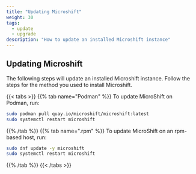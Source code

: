 ```yaml
---
title: "Updating Microshift"
weight: 30
tags:
  - update
  - upgrade
description: "How to update an installed Microshift instance"
---
```



## Updating Microshift

The following steps will update an installed Microshift instance. Follow the steps for the method you used to install Microshift.

{{< tabs >}}
{{% tab name="Podman" %}}
To update MicroShift on Podman, run:

```Bash
sudo podman pull quay.io/microshift/microshift:latest
sudo systemctl restart microshift
```

{{% /tab %}}
{{% tab name=".rpm" %}}
To update MicroShift on an rpm-based host, run:

```Bash
sudo dnf update -y microshift
sudo systemctl restart microshift
```

{{% /tab %}}
{{< /tabs >}}
